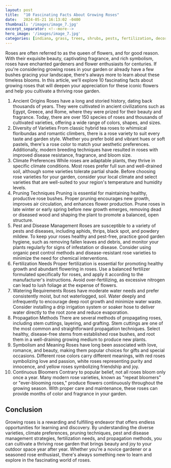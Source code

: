 ```yaml
---
layout: post
title:  "10 Fascinating Facts About Growing Roses"
date:   2024-05-21 16:13:02 -0400
thumbnail: '/images/image_7.jpg'
excerpt_separator: <!--more-->
hero_image: '/images/image_7.jpg'
categories: [indiana, grass, trees, shrubs, pests, fertilization, decoration, curb appeal, garden, flowers, recreation]
---
```

Roses are often referred to as the queen of flowers, and for good reason. With their exquisite beauty, captivating fragrance, and rich symbolism, roses have enchanted gardeners and flower enthusiasts for centuries. <!--more-->If you're considering growing roses in your garden or already have a few bushes gracing your landscape, there's always more to learn about these timeless blooms. In this article, we'll explore 10 fascinating facts about growing roses that will deepen your appreciation for these iconic flowers and help you cultivate a thriving rose garden.
1. Ancient Origins
Roses have a long and storied history, dating back thousands of years. They were cultivated in ancient civilizations such as Egypt, Greece, and Rome, where they were prized for their beauty and fragrance. Today, there are over 150 species of roses and thousands of cultivated varieties, offering a wide range of colors, shapes, and sizes.
2. Diversity of Varieties
From classic hybrid tea roses to whimsical floribundas and romantic climbers, there is a rose variety to suit every taste and garden style. Whether you prefer bold and vibrant hues or soft pastels, there's a rose color to match your aesthetic preferences. Additionally, modern breeding techniques have resulted in roses with improved disease resistance, fragrance, and bloom size.
3. Climate Preferences
While roses are adaptable plants, they thrive in specific climate conditions. Most roses prefer full sun and well-drained soil, although some varieties tolerate partial shade. Before choosing rose varieties for your garden, consider your local climate and select varieties that are well-suited to your region's temperature and humidity levels.
4. Pruning Techniques
Pruning is essential for maintaining healthy, productive rose bushes. Proper pruning encourages new growth, improves air circulation, and enhances flower production. Prune roses in late winter or early spring before new growth emerges, removing dead or diseased wood and shaping the plant to promote a balanced, open structure.
5. Pest and Disease Management
Roses are susceptible to a variety of pests and diseases, including aphids, thrips, black spot, and powdery mildew. To keep your roses healthy and pest-free, practice good garden hygiene, such as removing fallen leaves and debris, and monitor your plants regularly for signs of infestation or disease. Consider using organic pest control methods and disease-resistant rose varieties to minimize the need for chemical interventions.
6. Fertilization Needs
Proper fertilization is essential for promoting healthy growth and abundant flowering in roses. Use a balanced fertilizer formulated specifically for roses, and apply it according to the manufacturer's instructions. Avoid over-fertilizing, as excessive nitrogen can lead to lush foliage at the expense of flowers.
7. Watering Requirements
Roses have moderate water needs and prefer consistently moist, but not waterlogged, soil. Water deeply and infrequently to encourage deep root growth and minimize water waste. Consider installing a drip irrigation system or soaker hose to deliver water directly to the root zone and reduce evaporation.
8. Propagation Methods
There are several methods of propagating roses, including stem cuttings, layering, and grafting. Stem cuttings are one of the most common and straightforward propagation techniques. Select healthy, disease-free stems from established rose bushes, and root them in a well-draining growing medium to produce new plants.
9. Symbolism and Meaning
Roses have long been associated with love, romance, and beauty, making them popular choices for gifts and special occasions. Different rose colors carry different meanings, with red roses symbolizing love and passion, white roses representing purity and innocence, and yellow roses symbolizing friendship and joy.
10. Continuous Bloomers
Contrary to popular belief, not all roses bloom only once a year. Many modern rose varieties, known as "repeat bloomers" or "ever-blooming roses," produce flowers continuously throughout the growing season. With proper care and maintenance, these roses can provide months of color and fragrance in your garden.

## Conclusion
Growing roses is a rewarding and fulfilling endeavor that offers endless opportunities for learning and discovery. By understanding the diverse varieties, climate preferences, pruning techniques, pest and disease management strategies, fertilization needs, and propagation methods, you can cultivate a thriving rose garden that brings beauty and joy to your outdoor space year after year. Whether you're a novice gardener or a seasoned rose enthusiast, there's always something new to learn and explore in the fascinating world of roses.
